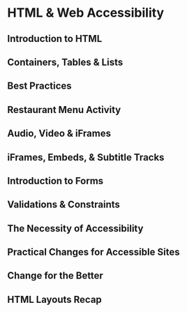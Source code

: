 # HTML & Web Accessibility

## Introduction to HTML

## Containers, Tables & Lists

## Best Practices

## Restaurant Menu Activity

## Audio, Video & iFrames

## iFrames, Embeds, & Subtitle Tracks

## Introduction to Forms

## Validations & Constraints

## The Necessity of Accessibility

## Practical Changes for Accessible Sites

## Change for the Better

## HTML Layouts Recap
